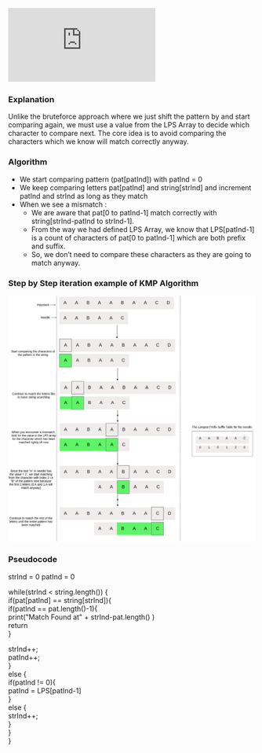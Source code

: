 <iframe src="https://www.youtube.com/embed/AVntfZSptew" frameborder="0" allow="autoplay; encrypted-media" allowfullscreen></iframe>

### Explanation

Unlike the bruteforce approach where we just shift the pattern by and start comparing again, we must use a value from the LPS Array to decide which character to compare next. The core idea is to avoid comparing the characters which we know will match correctly anyway.

### Algorithm
  -  We start comparing pattern (pat[patInd]) with patInd = 0
  -  We keep comparing letters pat[patInd] and string[strInd] and increment patInd and strInd as long as they match
  -  When we see a mismatch :
      -  We are aware that pat[0 to patInd-1] match correctly with string[strInd-patInd to strInd-1].
      -  From the way we had defined LPS Array, we know that LPS[patInd-1] is a count of characters of pat[0 to patInd-1] which are both prefix and suffix.
       - So, we don’t need to compare these characters as they are going to match anyway.

### Step by Step iteration example of KMP Algorithm
<img src="images/kmpExample.png"/>


### Pseudocode
strInd = 0
patInd = 0
                            
while(strInd < string.length()) { <br>
if(pat[patInd] == string[strInd]){<br>
if(patInd == pat.length()-1){ <br>
print("Match Found at" + strInd-pat.length() ) <br>
 return <br>
 } <br>
                                    
strInd++; <br>
 patInd++; <br>
  } <br>
 else { <br> 
 if(patInd != 0){ <br>
 patInd = LPS[patInd-1] <br>
} <br>
else { <br>
 strInd++; <br>
 } <br>
 } <br>
 }
                            


